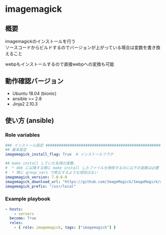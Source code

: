 # imagemagick

## 概要

imagemagickのインストールを行う  
ソースコードからビルドするのでバージョンが上がっている場合は変数を書き換えること

webpもインストールするので直接webpへの変換も可能

## 動作確認バージョン

- Ubuntu 18.04 (bionic)
- ansible >= 2.8
- Jinja2 2.10.3

## 使い方 (ansible)

### Role variables

```yaml
### インストール設定 ###############################################################################
## 基本設定
imagemagick_install_flag: True  # インストールフラグ

## make install していた名残の変数.
#  * deb に以降する際に make install したファイルを掃除するのに以下の変数は必要
#  * 特に group_vars で修正するような項目はない
imagemagick_version: 7.0.6-0
imagemagick_download_url: "https://github.com/ImageMagick/ImageMagick/archive/{{ imagemagick_version }}.tar.gz"
imagemagick_prefix: "/usr/local"
```

### Example playbook

```yaml
- hosts:
    - servers
  become: True
  roles:
    - { role: imagemagick, tags: ["imagemagick"] }
```
